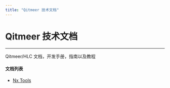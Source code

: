 ```yaml
---
title: "Qitmeer 技术文档"
---
```


# Qitmeer 技术文档

------------

Qitmeer/HLC 文档，开发手册，指南以及教程


#### 文档列表

 - [Nx Tools](/cn/nxtools/)
